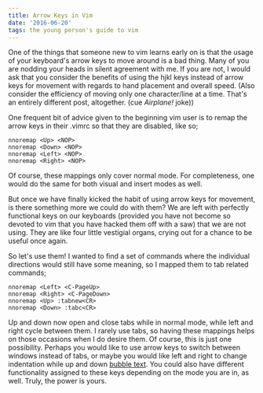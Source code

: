 ```yaml
---
title: Arrow Keys in Vim
date: '2016-06-20'
tags: the young person's guide to vim
---
```


One of the things that someone new to vim learns early on is that the usage of your keyboard's arrow keys to move around is a bad thing. Many of you are nodding your heads in silent agreement with me. If you are not, I would ask that you consider the benefits of using the hjkl keys instead of arrow keys for movement with regards to hand placement and overall speed. (Also consider the efficiency of moving only one character/line at a time. That's an entirely different post, altogether. (cue <em>Airplane!</em> joke))

One frequent bit of advice given to the beginning vim user is to remap the arrow keys in their .vimrc so that they are disabled, like so;

~~~viml
nnoremap <Up> <NOP>
nnoremap <Down> <NOP>
nnoremap <Left> <NOP>
nnoremap <Right> <NOP>
~~~

Of course, these mappings only cover normal mode. For completeness, one would do the same for both visual and insert modes as well.

But once we have finally kicked the habit of using arrow keys for movement, is there something more we could do with them? We are left with perfectly functional keys on our keyboards (provided you have not become so devoted to vim that you have hacked them off with a saw) that we are not using. They are like four little vestigial organs, crying out for a chance to be useful once again.

So let's use them! I wanted to find a set of commands where the individual directions would still have some meaning, so I mapped them to tab related commands;

~~~viml
nnoremap <Left> <C-PageUp>
nnoremap <Right> <C-PageDown>
nnoremap <Up> :tabnew<CR> 
nnoremap <Down> :tabc<CR>
~~~

Up and down now open and close tabs while in normal mode, while left and right cycle between them. I rarely use tabs, so having these mappings helps on those occasions when I do desire them. Of course, this is just one possibility. Perhaps you would like to use arrow keys to switch between windows instead of tabs, or maybe you would like left and right to change indentation while up and down <a href="http://vimcasts.org/episodes/bubbling-text/">bubble text</a>. You could also have different functionality assigned to these keys depending on the mode you are in, as well. Truly, the power is yours.
